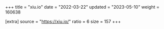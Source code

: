 +++
title = "xiu.io"
date = "2022-03-22"
updated = "2023-05-10"
weight = 160638

[extra]
source = "https://xiu.io/"
ratio = 6
size = 157
+++
